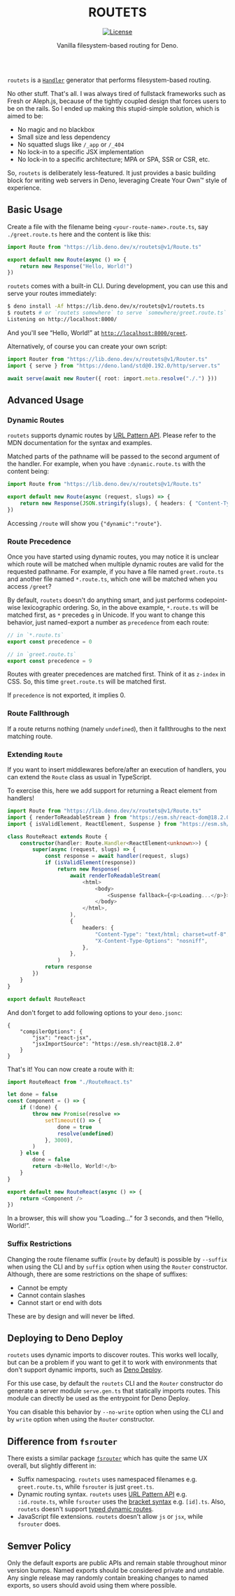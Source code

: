 <div align="center"><br><br>

# ROUTETS

[![License](https://img.shields.io/github/license/yuhr/routets?color=%231e2327)](LICENSE)

Vanilla filesystem-based routing for Deno.

<br><br></div>

`routets` is a [`Handler`](https://deno.land/std@0.192.0/http/server.ts?s=Handler) generator that performs filesystem-based routing.

No other stuff. That's all. I was always tired of fullstack frameworks such as Fresh or Aleph.js, because of the tightly coupled design that forces users to be on the rails. So I ended up making this stupid-simple solution, which is aimed to be:

- No magic and no blackbox
- Small size and less dependency
- No squatted slugs like `/_app` or `/_404`
- No lock-in to a specific JSX implementation
- No lock-in to a specific architecture; MPA or SPA, SSR or CSR, etc.

So, `routets` is deliberately less-featured. It just provides a basic building block for writing web servers in Deno, leveraging Create Your Own™ style of experience.

## Basic Usage

Create a file with the filename being `<your-route-name>.route.ts`, say `./greet.route.ts` here and the content is like this:

```typescript
import Route from "https://lib.deno.dev/x/routets@v1/Route.ts"

export default new Route(async () => {
	return new Response("Hello, World!")
})
```

`routets` comes with a built-in CLI. During development, you can use this and serve your routes immediately:

```sh
$ deno install -Af https://lib.deno.dev/x/routets@v1/routets.ts
$ routets # or `routets somewhere` to serve `somewhere/greet.route.ts` at `/greet`
Listening on http://localhost:8000/
```

And you'll see “Hello, World!” at [`http://localhost:8000/greet`](http://localhost:8000/greet).

Alternatively, of course you can create your own script:

```typescript
import Router from "https://lib.deno.dev/x/routets@v1/Router.ts"
import { serve } from "https://deno.land/std@0.192.0/http/server.ts"

await serve(await new Router({ root: import.meta.resolve("./.") }))
```

## Advanced Usage

### Dynamic Routes

`routets` supports dynamic routes by [URL Pattern API](https://developer.mozilla.org/en-US/docs/Web/API/URL_Pattern_API). Please refer to the MDN documentation for the syntax and examples.

Matched parts of the pathname will be passed to the second argument of the handler. For example, when you have `:dynamic.route.ts` with the content being:

```typescript
import Route from "https://lib.deno.dev/x/routets@v1/Route.ts"

export default new Route(async (request, slugs) => {
	return new Response(JSON.stringify(slugs), { headers: { "Content-Type": "application/json" } })
})
```

Accessing `/route` will show you `{"dynamic":"route"}`.

### Route Precedence

Once you have started using dynamic routes, you may notice it is unclear which route will be matched when multiple dynamic routes are valid for the requested pathname. For example, if you have a file named `greet.route.ts` and another file named `*.route.ts`, which one will be matched when you access `/greet`?

By default, `routets` doesn't do anything smart, and just performs codepoint-wise lexicographic ordering. So, in the above example, `*.route.ts` will be matched first, as `*` precedes `g` in Unicode. If you want to change this behavior, just named-export a number as `precedence` from each route:

```typescript
// in `*.route.ts`
export const precedence = 0
```

```typescript
// in `greet.route.ts`
export const precedence = 9
```

Routes with greater precedences are matched first. Think of it as `z-index` in CSS. So, this time `greet.route.ts` will be matched first.

If `precedence` is not exported, it implies 0.

### Route Fallthrough

If a route returns nothing (namely `undefined`), then it fallthroughs to the next matching route.

### Extending `Route`

If you want to insert middlewares before/after an execution of handlers, you can extend the `Route` class as usual in TypeScript.

To exercise this, here we add support for returning a React element from handlers!

```typescript
import Route from "https://lib.deno.dev/x/routets@v1/Route.ts"
import { renderToReadableStream } from "https://esm.sh/react-dom@18.2.0/server"
import { isValidElement, ReactElement, Suspense } from "https://esm.sh/react@18.2.0"

class RouteReact extends Route {
	constructor(handler: Route.Handler<ReactElement<unknown>>) {
		super(async (request, slugs) => {
			const response = await handler(request, slugs)
			if (isValidElement(response))
				return new Response(
					await renderToReadableStream(
						<html>
							<body>
								<Suspense fallback={<p>Loading...</p>}>{response}</Suspense>
							</body>
						</html>,
					),
					{
						headers: {
							"Content-Type": "text/html; charset=utf-8",
							"X-Content-Type-Options": "nosniff",
						},
					},
				)
			return response
		})
	}
}

export default RouteReact
```

And don't forget to add following options to your `deno.jsonc`:

```jsonc
{
	"compilerOptions": {
		"jsx": "react-jsx",
		"jsxImportSource": "https://esm.sh/react@18.2.0"
	}
}
```

That's it! You can now create a route with it:

```typescript
import RouteReact from "./RouteReact.ts"

let done = false
const Component = () => {
	if (!done) {
		throw new Promise(resolve =>
			setTimeout(() => {
				done = true
				resolve(undefined)
			}, 3000),
		)
	} else {
		done = false
		return <b>Hello, World!</b>
	}
}

export default new RouteReact(async () => {
	return <Component />
})
```

In a browser, this will show you “Loading…” for 3 seconds, and then “Hello, World!”.

### Suffix Restrictions

Changing the route filename suffix (`route` by default) is possible by `--suffix` when using the CLI and by `suffix` option when using the `Router` constructor. Although, there are some restrictions on the shape of suffixes:

- Cannot be empty
- Cannot contain slashes
- Cannot start or end with dots

These are by design and will never be lifted.

## Deploying to Deno Deploy

`routets` uses dynamic imports to discover routes. This works well locally, but can be a problem if you want to get it to work with environments that don't support dynamic imports, such as [Deno Deploy](https://github.com/denoland/deploy_feedback/issues/1).

For this use case, by default the `routets` CLI and the `Router` constructor do generate a server module `serve.gen.ts` that statically imports routes. This module can directly be used as the entrypoint for Deno Deploy.

You can disable this behavior by `--no-write` option when using the CLI and by `write` option when using the `Router` constructor.

## Difference from `fsrouter`

There exists a similar package [`fsrouter`](https://deno.land/x/fsrouter) which has quite the same UX overall, but slightly different in:

- Suffix namespacing. `routets` uses namespaced filenames e.g. `greet.route.ts`, while `fsrouter` is just `greet.ts`.
- Dynamic routing syntax. `routets` uses [URL Pattern API](https://developer.mozilla.org/en-US/docs/Web/API/URL_Pattern_API) e.g. `:id.route.ts`, while `fsrouter` uses the [bracket syntax](https://github.com/justinawrey/fsrouter#dynamic-routes) e.g. `[id].ts`. Also, `routets` doesn't support [typed dynamic routes](https://github.com/justinawrey/fsrouter#typed-dynamic-routes).
- JavaScript file extensions. `routets` doesn't allow `js` or `jsx`, while `fsrouter` does.

## Semver Policy

Only the default exports are public APIs and remain stable throughout minor version bumps. Named exports should be considered private and unstable. Any single release may randomly contain breaking changes to named exports, so users should avoid using them where possible.